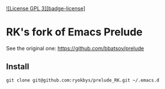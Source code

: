 [![License GPL 3][badge-license]](http://www.gnu.org/licenses/gpl-3.0.txt)

# RK's fork of Emacs Prelude

See the original one: https://github.com/bbatsov/prelude

## Install

```shell
git clone git@github.com:ryokbys/prelude_RK.git ~/.emacs.d
```
